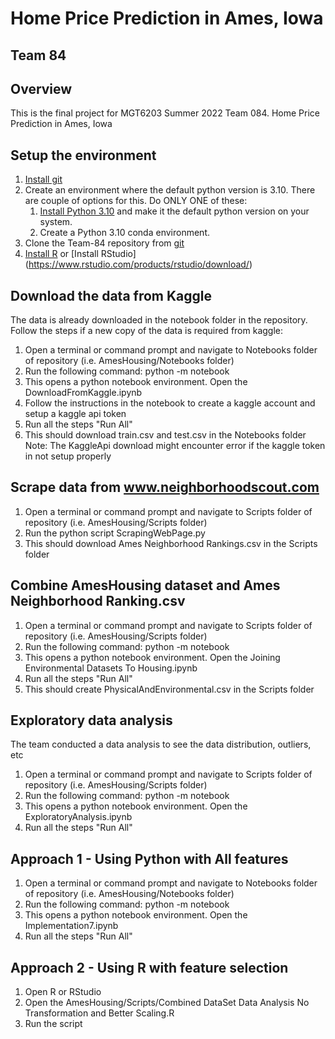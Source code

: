# Home Price Prediction in Ames, Iowa
## Team 84
## Overview
This is the final project for MGT6203 Summer 2022 Team 084. Home Price Prediction in Ames, Iowa

## Setup the environment
1. [Install git](https://git-scm.com/book/en/v2/Getting-Started-Installing-Git)
2. Create an environment where the default python version is 3.10. There are couple of options for this. Do ONLY ONE of these:
    1. [Install Python 3.10](https://www.python.org/downloads/) and make it the default python version on your system.
    2. Create a Python 3.10 conda environment. 
4. Clone the Team-84 repository from [git](https://github.gatech.edu/MGT-6203-Summer-2022-Canvas/Team-84)
5. [Install R](https://cran.r-project.org/bin/) or [Install RStudio] (https://www.rstudio.com/products/rstudio/download/) 

## Download the data from Kaggle
The data is already downloaded in the notebook folder in the repository. Follow the steps if a new copy of the data is required from kaggle:
1. Open a terminal or command prompt and navigate to Notebooks folder of repository (i.e. AmesHousing/Notebooks folder)
2. Run the following command: python -m notebook
3. This opens a python notebook environment. Open the DownloadFromKaggle.ipynb
4. Follow the instructions in the notebook to create a kaggle account and setup a kaggle api token
5. Run all the steps "Run All"
6. This should download train.csv and test.csv in the Notebooks folder
Note: The KaggleApi download might encounter error if the kaggle token in not setup properly

## Scrape data from www.neighborhoodscout.com
1. Open a terminal or command prompt and navigate to Scripts folder of repository (i.e. AmesHousing/Scripts folder)
2. Run the python script ScrapingWebPage.py
3. This should download Ames Neighborhood Rankings.csv in the Scripts folder

## Combine AmesHousing dataset and Ames Neighborhood Ranking.csv
1. Open a terminal or command prompt and navigate to Scripts folder of repository (i.e. AmesHousing/Scripts folder)
2. Run the following command: python -m notebook
3. This opens a python notebook environment. Open the Joining Environmental Datasets To Housing.ipynb
4. Run all the steps "Run All"
5. This should create PhysicalAndEnvironmental.csv in the Scripts folder

## Exploratory data analysis 
The team conducted a data analysis to see the data distribution, outliers, etc
1. Open a terminal or command prompt and navigate to Scripts folder of repository (i.e. AmesHousing/Scripts folder)
2. Run the following command: python -m notebook
3. This opens a python notebook environment. Open the ExploratoryAnalysis.ipynb
4. Run all the steps "Run All"

## Approach 1 - Using Python with All features
1. Open a terminal or command prompt and navigate to Notebooks folder of repository (i.e. AmesHousing/Notebooks folder)
2. Run the following command: python -m notebook
3. This opens a python notebook environment. Open the Implementation7.ipynb
4. Run all the steps "Run All"

## Approach 2 - Using R with feature selection
1. Open R or RStudio 
2. Open the AmesHousing/Scripts/Combined DataSet Data Analysis No Transformation and Better Scaling.R
3. Run the script
